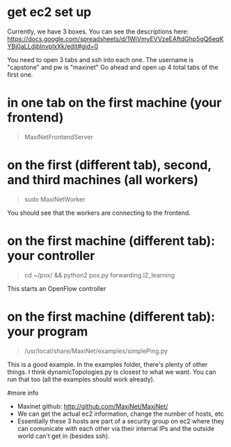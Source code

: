 # get ec2 set up

Currently, we have 3 boxes. You can see the descriptions here: https://docs.google.com/spreadsheets/d/1WiVmyEVVzeEAftdGhp5gQ6eqKYBj0aLLdjbInvplxXk/edit#gid=0

You need to open 3 tabs and ssh into each one. The username is "capstone" and pw is "maxinet" Go ahead and open up 4 total tabs of the first one. 


# in one tab on the first machine (your frontend)

> MaxiNetFrontendServer

# on the first (different tab), second, and third machines (all workers)

> sudo MaxiNetWorker

You should see that the workers are connecting to the frontend.

# on the first machine (different tab): your controller

> cd ~/pox/ && python2 pox.py forwarding.l2_learning

This starts an OpenFlow controller

# on the first machine (different tab): your program

> /usr/local/share/MaxiNet/examples/simplePing.py

This is a good example. In the examples folder, there's plenty of other things. I think dynamicTopologies.py is closest to what we want. You can run that too (all the examples should work already).


#more info

* Maxinet github: http://github.com/MaxiNet/MaxiNet/
* We can get the actual ec2 information, change the number of hosts, etc
* Essentially these 3 hosts are part of a security group on ec2 where they can comunicate with each other via their internal IPs and the outside world can't get in (besides ssh). 
